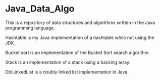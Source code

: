 # Java_Data_Algo

  This is a repository of data structures and algorithms written in the Java programming language. 
  
  Hashtable is my Java implementation of a hashtable while not using the JDK.  
  
  Bucket sort is an implementation of the Bucket Sort search algorithm.
  
  Stack is an implementation of a stack using a backing array.
  
  DblLinkedList is a doubly linked list implementation in Java.
  
  
